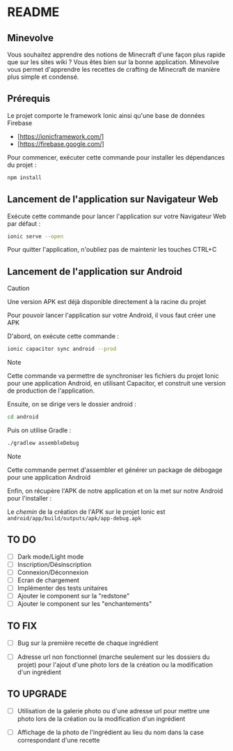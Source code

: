 # README

## Minevolve

Vous souhaitez apprendre des notions de Minecraft d'une façon plus rapide que sur les sites wiki ? Vous êtes bien sur la bonne application.
Minevolve vous permet d'apprendre les recettes de crafting de Minecraft de manière plus simple et condensé.

## Prérequis

Le projet comporte le framework Ionic ainsi qu'une base de données Firebase

- [https://ionicframework.com/]
- [https://firebase.google.com/]


Pour commencer, exécuter cette commande pour installer les dépendances du projet  :

```bash
npm install
```

## Lancement de l'application sur Navigateur Web

Exécute cette commande pour lancer l'application sur votre Navigateur Web par défaut :

```bash
ionic serve --open
```

Pour quitter l'application, n'oubliez pas de maintenir les touches CTRL+C

## Lancement de l'application sur Android

> [!CAUTION]
> Une version APK est déjà disponible directement à la racine du projet

Pour pouvoir lancer l'application sur votre Android, il vous faut créer une APK

D'abord, on exécute cette commande :

```bash
ionic capacitor sync android --prod
```

> [!NOTE]
> Cette commande va permettre de synchroniser les fichiers du projet Ionic pour une application Android, en utilisant Capacitor, et construit une version de production de l'application.

Ensuite, on se dirige vers le dossier android :

```bash
cd android
```

Puis on utilise Gradle :

```bash
./gradlew assembleDebug
```
> [!NOTE]
> Cette commande permet d'assembler et générer un package de débogage pour une application Android

Enfin, on récupère l'APK de notre application et on la met sur notre Android pour l'installer :

Le _chemin_ de la création de l'APK sur le projet Ionic est `android/app/build/outputs/apk/app-debug.apk`


## TO DO

- [ ] Dark mode/Light mode
- [ ] Inscription/Désinscription
- [ ] Connexion/Déconnexion
- [ ] Ecran de chargement
- [ ] Implémenter des tests unitaires
- [ ] Ajouter le component sur la "redstone"
- [ ] Ajouter le component sur les "enchantements"

## TO FIX

- [ ] Bug sur la première recette de chaque ingrédient
- [ ] Adresse url non fonctionnel (marche seulement sur les dossiers du projet) pour l'ajout d'une photo lors de la création ou la modification d'un ingrédient


## TO UPGRADE
- [ ] Utilisation de la galerie photo ou d'une adresse url pour mettre une photo lors de la création ou la modification d'un ingrédient
- [ ] Affichage de la photo de l'ingrédient au lieu du nom dans la case correspondant d'une recette



